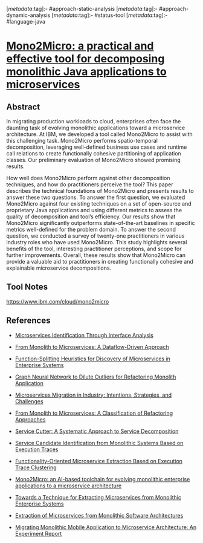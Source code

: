 <!-- deno-fmt-ignore-start -->

[_metadata_:tag]:- #approach-static-analysis
[_metadata_:tag]:- #approach-dynamic-analysis
[_metadata_:tag]:- #status-tool
[_metadata_:tag]:- #language-java

<!-- deno-fmt-ignore-end -->

# [Mono2Micro: a practical and effective tool for decomposing monolithic Java applications to microservices](https://doi.org/10.1145/3468264.3473915)

## Abstract

In migrating production workloads to cloud, enterprises often face the daunting
task of evolving monolithic applications toward a microservice architecture. At
IBM, we developed a tool called Mono2Micro to assist with this challenging task.
Mono2Micro performs spatio-temporal decomposition, leveraging well-defined
business use cases and runtime call relations to create functionally cohesive
partitioning of application classes. Our preliminary evaluation of Mono2Micro
showed promising results.

How well does Mono2Micro perform against other decomposition techniques, and how
do practitioners perceive the tool? This paper describes the technical
foundations of Mono2Micro and presents results to answer these two questions. To
answer the first question, we evaluated Mono2Micro against four existing
techniques on a set of open-source and proprietary Java applications and using
different metrics to assess the quality of decomposition and tool’s efficiency.
Our results show that Mono2Micro significantly outperforms state-of-the-art
baselines in specific metrics well-defined for the problem domain. To answer the
second question, we conducted a survey of twenty-one practitioners in various
industry roles who have used Mono2Micro. This study highlights several benefits
of the tool, interesting practitioner perceptions, and scope for further
improvements. Overall, these results show that Mono2Micro can provide a valuable
aid to practitioners in creating functionally cohesive and explainable
microservice decompositions.

## Tool Notes

https://www.ibm.com/cloud/mono2micro

## References

- [Microservices Identification Through Interface Analysis](./microservices-identification-through-interface-analysis.md)

- [From Monolith to Microservices: A Dataflow-Driven Approach](./from-monolith-to-microservices-a-dataflow-driven-approach.md)

- [Function-Splitting Heuristics for Discovery of Microservices in Enterprise Systems](./function-splitting-heuristics-for-discovery-of-microservices-in-enterprise-systems.md)

- [Graph Neural Network to Dilute Outliers for Refactoring Monolith Application](./graph-neural-network-to-dilute-outliers-for-refactoring-monolith-application.md)

- [Microservices Migration in Industry: Intentions, Strategies, and Challenges](./microservices-migration-in-industry-intentions-strategies-and-challenges.md)

- [From Monolith to Microservices: A Classification of Refactoring Approaches](./from-monolith-to-microservices-a-classification-of-refactoring-approaches.md)

- [Service Cutter: A Systematic Approach to Service Decomposition](./service-cutter-a-systematic-approach-to-service-decomposition.md)

- [Service Candidate Identification from Monolithic Systems Based on Execution Traces](./service-candidate-identification-from-monolithic-systems-based-on-execution-traces.md)

- [Functionality-Oriented Microservice Extraction Based on Execution Trace Clustering](./functionality-oriented-microservice-extraction-based-on-execution-trace-clustering.md)

- [Mono2Micro: an AI-based toolchain for evolving monolithic enterprise applications to a microservice architecture](./mono2micro-an-ai-based-toolchain-for-evolving-monolithic-enterprise-applications-to-a-microservice-architecture.md)

- [Towards a Technique for Extracting Microservices from Monolithic Enterprise Systems](./towards-a-technique-for-extracting-microservices-from-monolithic-enterprise-systems.md)

- [Extraction of Microservices from Monolithic Software Architectures](./extraction-of-microservices-from-monolithic-software-architectures.md)

- [Migrating Monolithic Mobile Application to Microservice Architecture: An Experiment Report](./migrating-monolithic-mobile-application-to-microservice-architecture-an-experiment-report.md)
